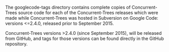 The googlecode-tags directory contains complete copies of Concurrent-Trees source code for each of the Concurrent-Trees
releases which were made while Concurrent-Trees was hosted in Subversion on Google Code: versions <=2.4.0, released
prior to September 2015.

Concurrent-Trees versions >2.4.0 (since September 2015), will be released from GitHub, and tags for those versions can
be found directly in the GitHub repository.